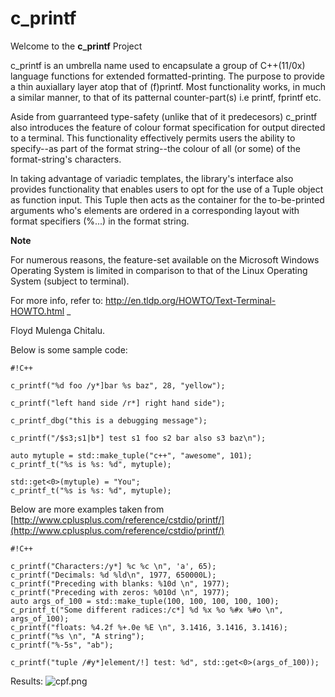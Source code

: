 # c_printf #

Welcome to the **c_printf** Project

c_printf is an umbrella name used to encapsulate a group of C++(11/0x) 
language functions for extended formatted-printing. 
The purpose to provide a thin auxiallary layer atop that of (f)printf.
Most functionality works, in much a similar manner, to that of its patternal
counter-part(s)	i.e printf, fprintf etc. 

Aside from guarranteed type-safety (unlike that of it predecesors) 
c_printf also introduces the feature of colour format specification for output 
directed to a terminal. 
This functionality effectively permits users the ability to specify--as part of 
the format string--the colour of all (or some) of the format-string's characters.

In taking advantage of variadic templates, the library's interface also provides
functionality that enables users to opt for the use of a Tuple object as function 
input. This Tuple then acts as the container for the to-be-printed arguments who's 
elements are ordered in a corresponding layout with format specifiers (%...) in 
the format string.  

**Note**

For numerous reasons, the feature-set available on the Microsoft Windows Operating 
System is limited in comparison to that of the Linux Operating System (subject to 
terminal).

For more info, refer to: http://en.tldp.org/HOWTO/Text-Terminal-HOWTO.html
_

Floyd Mulenga Chitalu.

Below is some sample code:


```
#!C++

c_printf("%d foo /y*]bar %s baz", 28, "yellow");

c_printf("left hand side /r*] right hand side");

c_printf_dbg("this is a debugging message");

c_printf("/$s3;s1|b*] test s1 foo s2 bar also s3 baz\n");

auto mytuple = std::make_tuple("c++", "awesome", 101);
c_printf_t("%s is %s: %d", mytuple);

std::get<0>(mytuple) = "You";
c_printf_t("%s is %s: %d", mytuple);
```

Below are more examples taken from [http://www.cplusplus.com/reference/cstdio/printf/](http://www.cplusplus.com/reference/cstdio/printf/)


```
#!C++

c_printf("Characters:/y*] %c %c \n", 'a', 65);
c_printf("Decimals: %d %ld\n", 1977, 650000L);
c_printf("Preceding with blanks: %10d \n", 1977);
c_printf("Preceding with zeros: %010d \n", 1977);
auto args_of_100 = std::make_tuple(100, 100, 100, 100, 100);
c_printf_t("Some different radices:/c*] %d %x %o %#x %#o \n", args_of_100);
c_printf("floats: %4.2f %+.0e %E \n", 3.1416, 3.1416, 3.1416);
c_printf("%s \n", "A string");
c_printf("%-5s", "ab");

c_printf("tuple /#y*]element/!] test: %d", std::get<0>(args_of_100));
```

Results:
![cpf.png](https://bitbucket.org/repo/aRe8Gp/images/2141127256-cpf.png)